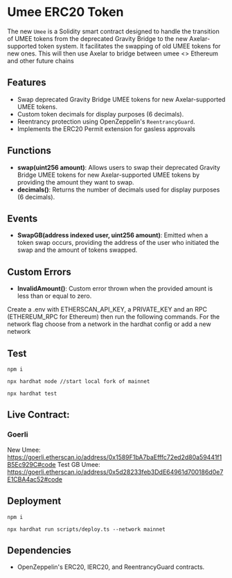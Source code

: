 # Umee ERC20 Token

The new `Umee` is a Solidity smart contract designed to handle the transition of UMEE tokens from the deprecated Gravity Bridge to the new Axelar-supported token system. It facilitates the swapping of old UMEE tokens for new ones. This will then use Axelar to bridge between umee <> Ethereum and other future chains

## Features

- Swap deprecated Gravity Bridge UMEE tokens for new Axelar-supported UMEE tokens.
- Custom token decimals for display purposes (6 decimals).
- Reentrancy protection using OpenZeppelin's `ReentrancyGuard`.
- Implements the ERC20 Permit extension for gasless approvals

## Functions

- **swap(uint256 amount)**: Allows users to swap their deprecated Gravity Bridge UMEE tokens for new Axelar-supported UMEE tokens by providing the amount they want to swap.
- **decimals()**: Returns the number of decimals used for display purposes (6 decimals).

## Events

- **SwapGB(address indexed user, uint256 amount)**: Emitted when a token swap occurs, providing the address of the user who initiated the swap and the amount of tokens swapped.

## Custom Errors

- **InvalidAmount()**: Custom error thrown when the provided amount is less than or equal to zero.

Create a .env with ETHERSCAN_API_KEY, a PRIVATE_KEY and an RPC (ETHEREUM_RPC for Ethereum) then run the following commands. For the network flag choose from a network in the hardhat config or add a new network

## Test

```
npm i

npx hardhat node //start local fork of mainnet

npx hardhat test
```

## Live Contract:

### Goerli

New Umee: https://goerli.etherscan.io/address/0x1589F1bA7baEfffc72ed2d80a59441f1B5Ec929C#code
Test GB Umee: https://goerli.etherscan.io/address/0x5d28233feb3DdE64961d700186d0e7E1CBA4ac52#code

## Deployment

```
npm i

npx hardhat run scripts/deploy.ts --network mainnet
```

## Dependencies

- OpenZeppelin's ERC20, IERC20, and ReentrancyGuard contracts.
